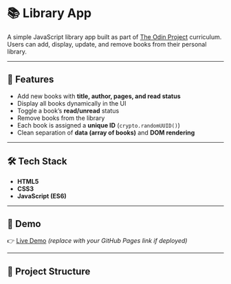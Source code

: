 # 📚 Library App

A simple JavaScript library app built as part of [The Odin Project](https://www.theodinproject.com) curriculum.  
Users can add, display, update, and remove books from their personal library.  

---

## 🚀 Features
- Add new books with **title, author, pages, and read status**  
- Display all books dynamically in the UI  
- Toggle a book’s **read/unread** status  
- Remove books from the library  
- Each book is assigned a **unique ID** (`crypto.randomUUID()`)  
- Clean separation of **data (array of books)** and **DOM rendering**

---

## 🛠️ Tech Stack
- **HTML5**  
- **CSS3**  
- **JavaScript (ES6)**  

---

## 📸 Demo
👉 [Live Demo](#) _(replace with your GitHub Pages link if deployed)_

---

## 📂 Project Structure
